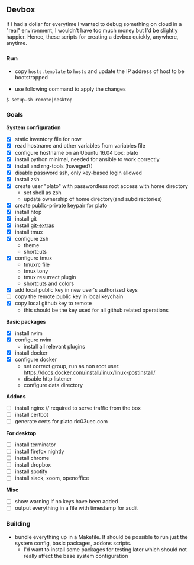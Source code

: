 ## Devbox

If I had a dollar for everytime I wanted to debug something on cloud in
a "real" environment, I wouldn't have too much money but I'd be slightly
happier.
Hence, these scripts for creating a devbox quickly, anywhere, anytime.

### Run
- copy `hosts.template` to `hosts` and update the IP address of host to be
  bootstrapped

- use following command to apply the changes

```
$ setup.sh remote|desktop
```

### Goals

**System configuration**

- [x] static inventory file for now
- [x] read hostname and other variables from variables file
- [x] configure hostname on an Ubuntu 16.04 box: plato
- [x] install python minimal, needed for ansible to work correctly
- [x] install and rng-tools (haveged?)
- [x] disable password ssh, only key-based login allowed
- [x] install zsh
- [x] create user "plato" with passwordless root access with home directory
    - set shell as zsh
    - update ownership of home directory(and subdirectories)
- [x] create public-private keypair for plato
- [x] install htop
- [x] install git
- [x] install [git-extras](https://github.com/tj/git-extras/blob/master/Installation.md)
- [x] install tmux
- [x] configure zsh
    - theme
    - shortcuts
- [x] configure tmux
    - tmuxrc file
    - tmux tony
    - tmux resurrect plugin
    - shortcuts and colors
- [x] add local public key in new user's authorized keys
- [  ] copy the remote public key in local keychain
- [x] copy local github key to remote
    - this should be the key used for all github related operations

**Basic packages**
- [x] install nvim
- [x] configure nvim
    - install all relevant plugins
- [x] install docker
- [x] configure docker
    - set correct group, run as non root user: https://docs.docker.com/install/linux/linux-postinstall/
    - disable http listener
    - configure data directory

**Addons**
- [  ] install nginx // required to serve traffic from the box
- [  ] install certbot
- [  ] generate certs for plato.ric03uec.com

**For desktop**
- [  ] install terminator
- [  ] install firefox nightly
- [  ] install chrome
- [  ] install dropbox
- [  ] install spotify
- [  ] install slack, xoom, openoffice

**Misc**
- [  ] show warning if no keys have been added
- [  ] output everything in a file with timestamp for audit

### Building
- bundle everything up in a Makefile. It should be possible to run just the
  system config, basic packages, addons scripts.
    - I'd want to install some packages for testing later which should not
      really affect the base system configuration
